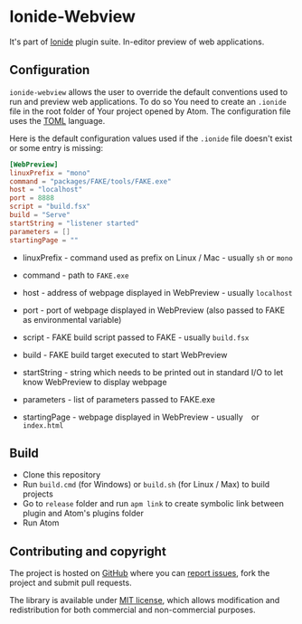 # Ionide-Webview

It's part of [Ionide](http://ionide.io) plugin suite.
In-editor preview of web applications.

## Configuration

`ionide-webview` allows the user to override the default conventions used to run and preview web applications. To do so You need to create an `.ionide` file in the root folder of Your project opened by Atom. The configuration file uses the [TOML](https://github.com/toml-lang/toml) language.

Here is the default configuration values used if the `.ionide` file doesn't exist or some entry is missing:

```TOML
[WebPreview]
linuxPrefix = "mono"
command = "packages/FAKE/tools/FAKE.exe"
host = "localhost"
port = 8888
script = "build.fsx"
build = "Serve"
startString = "listener started"
parameters = []
startingPage = ""
```

* linuxPrefix - command used as prefix on Linux / Mac - usually `sh` or `mono`

* command - path to `FAKE.exe`

* host - address of webpage displayed in WebPreview - usually `localhost`

* port - port of webpage displayed in WebPreview (also passed to FAKE as environmental variable)

* script - FAKE build script passed to FAKE - usually `build.fsx`

* build - FAKE build target executed to start WebPreview

* startString - string which needs to be printed out in standard I/O to let know WebPreview to display webpage

* parameters - list of parameters passed to FAKE.exe

* startingPage - webpage displayed in WebPreview - usually ` ` or `index.html`


## Build

* Clone this repository
* Run `build.cmd` (for Windows) or `build.sh` (for Linux / Max) to build projects
* Go to `release` folder and run `apm link` to create symbolic link between plugin and Atom's plugins folder
* Run Atom

## Contributing and copyright

The project is hosted on [GitHub](https://github.com/ionide/ionide-webview) where you can [report issues](https://github.com/ionide/ionide-webview/issues), fork
the project and submit pull requests.

The library is available under [MIT license](https://github.com/ionide/ionide-webview/blob/master/LICENSE.md), which allows modification and
redistribution for both commercial and non-commercial purposes.
